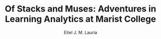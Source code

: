 ---
paperId: 10
author: Eitel J. M. Lauria
publicationauthor: Lauria, E. J. M.
title: "Of Stacks and Muses: Adventures in Learning Analytics at Marist College"
pdf: Poster_Eitel_LauriaV2
poster: Poster_Eitel_Lauria
alt: --
type: Poster
topic: General Machine Learning
link: 
conference: icml
year: 2019
tags: icml-2019
location: California, USA
---